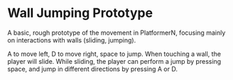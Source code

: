 # Wall Jumping Prototype
A basic, rough prototype of the movement in PlatformerN, focusing mainly on interactions with walls (sliding, jumping).


A to move left, D to move right, space to jump.
When touching a wall, the player will slide. While sliding, the player can perform a jump by pressing space, and jump in different directions by pressing A or D.
